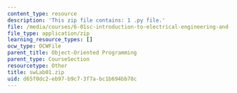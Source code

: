 ```yaml
---
content_type: resource
description: 'This zip file contains: 1 .py file.'
file: /media/courses/6-01sc-introduction-to-electrical-engineering-and-computer-science-i-spring-2011/d65f0dc2eb97b9c73f7abc1b694bb78c_swLab01.zip
file_type: application/zip
learning_resource_types: []
ocw_type: OCWFile
parent_title: Object-Oriented Programming
parent_type: CourseSection
resourcetype: Other
title: swLab01.zip
uid: d65f0dc2-eb97-b9c7-3f7a-bc1b694bb78c
---
```


